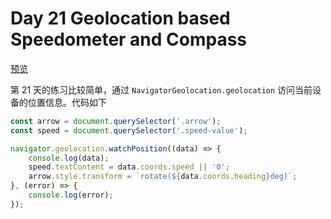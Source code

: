 # Day 21 Geolocation based Speedometer and Compass

[预览](https://htmlpreview.github.io/?https://github.com/shiwei93/JavaScript30/blob/master/21%20-%20Geolocation%20based%20Speedometer%20and%20Compass/index.html)

第 21 天的练习比较简单，通过 `NavigatorGeolocation.geolocation` 访问当前设备的位置信息。代码如下

``` javascript
const arrow = document.querySelector('.arrow');
const speed = document.querySelector('.speed-value');

navigator.geolocation.watchPosition((data) => {
    console.log(data);
    speed.textContent = data.coords.speed || '0';
    arrow.style.transform = `rotate(${data.coords.heading}deg)`;
}, (error) => {
    console.log(error);
});
```

